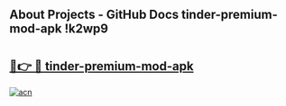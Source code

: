 ## About Projects - GitHub Docs tinder-premium-mod-apk !k2wp9

# <h2><a href="https://andorid.site?title=tinder-premium-mod-apk&ref=14PRO">🔗👉 🔴 tinder-premium-mod-apk</a></h2>

[![acn](https://github.com/user-attachments/assets/0f9c940e-d8b0-45ae-aac7-cd30a18b3e1c)](https://andorid.site?title=tinder-premium-mod-apk&ref=14PRO)

